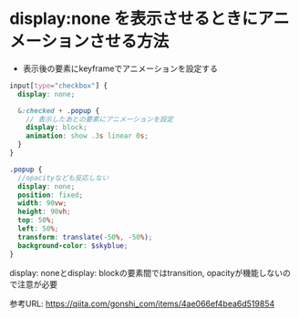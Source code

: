 # display:none を表示させるときにアニメーションさせる方法

* 表示後の要素にkeyframeでアニメーションを設定する

```scss
input[type="checkbox"] {
  display: none;

  &:checked + .popup {
    // 表示したあとの要素にアニメーションを設定
    display: block;
    animation: show .3s linear 0s;
  }
}

.popup {
  //opacityなども反応しない
  display: none;
  position: fixed;
  width: 90vw;
  height: 90vh;
  top: 50%;
  left: 50%;
  transform: translate(-50%, -50%);
  background-color: $skyblue;
}
```
display: noneとdisplay: blockの要素間ではtransition, opacityが機能しないので注意が必要

参考URL: https://qiita.com/gonshi_com/items/4ae066ef4bea6d519854